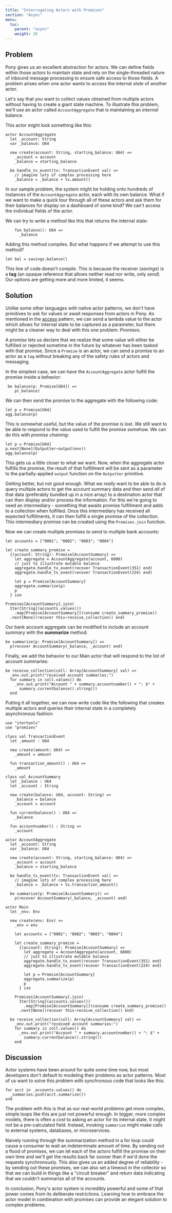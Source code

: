 ```yaml
---
title: "Interrogating Actors with Promises"
section: "Async"
menu:
  toc:
    parent: "async"
    weight: 20
---
```

## Problem

Pony gives us an excellent abstraction for actors. We can define fields within those actors to maintain state and rely on the single-threaded nature of inbound message processing to ensure safe access to those fields. A problem arises when one actor wants to access the internal _state_ of another actor.

Let's say that you want to collect values obtained from multiple actors without having to create a giant state machine. To illustrate this problem, we'll use an actor called `AccountAggregate` that is maintaining an _internal_ balance. 

This actor might look something like this:

```pony
actor AccountAggregate
  let _account: String
  var _balance: U64
  
  new create(account: String, starting_balance: U64) =>
    _account = account
    _balance = starting_balance
    
  be handle_tx_event(tx: TransactionEvent val) =>
    // imagine lots of complex processing here
    _balance = _balance + tx.amount()
```

In our sample problem, the system might be holding onto hundreds of instances of the `AccountAggregate` actor, each with its own balance. What if we want to make a quick tour through all of these actors and ask them for their balances for display on a dashboard of some kind? We can't access the individual fields of the actor.

We can try to write a method like this that returns the internal state:

```pony
    fun balance(): U64 =>
      _balance
```

Adding this method compiles. But what happens if we attempt to use this method?

```pony
let bal = savings.balance()
```

This line of code doesn't compile. This is because the receiver (_savings_) is a **tag** (an opaque reference that allows neither read nor write, only _send_). Our options are getting more and more limited, it seems.

## Solution

Unlike some other languages with native actor patterns, we don't have primitives to ask for values or await responses from actors in Pony. As mentioned in the [access](./access.md) pattern, we can send a lambda value to the actor which allows for internal state to be captured as a parameter, but there might be a cleaner way to deal with this one problem: _Promises_.

A _promise_ lets us declare that we realize that some value will either be fulfilled or rejected sometime in the future by whatever has been tasked with that promise. Since a `Promise` is an actor, we can send a promise to an actor as a `tag` without breaking any of the safety rules of actors and messaging.

In the simplest case, we can have the `AccountAggregate` actor fulfill the promise inside a behavior:

```pony
 be balance(p: Promise[U64]) =>
    p(_balance)
```
We can then send the promise to the aggregate with the following code:

```pony
let p = Promise[U64]
agg.balance(p)
```

This is somewhat useful, but the value of the promise is lost. We still want to be able to respond to the value used to fulfill the promise somehow. We can do this with _promise chaining_:

```pony
let p = Promise[U64]
p.next[None](Outputter~output(env))
agg.balance(p)
```

This gets us a little closer to what we want. Now, when the aggregate actor fulfills the promise, the result of that fulfillment will be sent as a parameter to the partially-applied `output` function on the `Outputter` primitive.

Getting better, but not good enough. What we _really_ want to be able to do is query multiple actors to get the account summary data and then send _all_ of that data (preferably bundled up in a nice array) to a destination actor that can then display and/or process the information. For this we're going to need an intermediary - something that awaits promise fulfillment and adds to a collection when fulfilled. Once this intermediary has received all expected fulfillments, it can then fulfill a single promise of the collection. This intermediary promise can be created using the `Promises.join` function.

Now we can create multiple promises to send to multiple bank accounts:

```pony
let accounts = ["0001"; "0002"; "0003"; "0004"]

let create_summary_promise =
  {(account: String): Promise[AccountSummary] =>
    let aggregate = AccountAggregate(account, 6000)
    // just to illustrate mutable balance
    aggregate.handle_tx_event(recover TransactionEvent(351) end)
    aggregate.handle_tx_event(recover TransactionEvent(224) end)

    let p = Promise[AccountSummary]
    aggregate.summarize(p)
    p
  } iso

Promises[AccountSummary].join(
  Iter[String](accounts.values())
    .map[Promise[AccountSummary]](consume create_summary_promise))
  .next[None](recover this~receive_collection() end)
```

Our bank account aggregate can be modified to include an account summary with the **summarize** method:

```pony
be summarize(p: Promise[AccountSummary]) =>    
  p(recover AccountSummary(_balance, _account) end)
```

Finally, we add the behavior to our Main actor that will respond to the list of account summaries:

```pony
be receive_collection(coll: Array[AccountSummary] val) =>
  _env.out.print("received account summaries:")
  for summary in coll.values() do
    _env.out.print("Account " + summary.accountnumber() + ": $" + 
      summary.currentbalance().string())
  end
```

Putting it all together, we can now write code like the following that creates multiple actors and queries their internal state in a completely asynchronous fashion:

```pony
use "itertools"
use "promises"

class val TransactionEvent
  let _amount : U64 

  new create(amount: U64) =>
    _amount = amount 

  fun transaction_amount() : U64 =>
    _amount 

class val AccountSummary
  let _balance : U64
  let _account : String 

  new create(balance: U64, account: String) =>
    _balance = balance
    _account = account

  fun currentbalance() : U64 =>
    _balance 

  fun accountnumber() : String =>
    _account 

actor AccountAggregate
  let _account: String
  var _balance: U64

  new create(account: String, starting_balance: U64) =>
    _account = account
    _balance = starting_balance
    
  be handle_tx_event(tx: TransactionEvent val) =>
    // imagine lots of complex processing here
    _balance = _balance + tx.transaction_amount()

  be summarize(p: Promise[AccountSummary]) =>    
    p(recover AccountSummary(_balance, _account) end)

actor Main
  let _env: Env

  new create(env: Env) =>
    _env = env

    let accounts = ["0001"; "0002"; "0003"; "0004"]

    let create_summary_promise =
      {(account: String): Promise[AccountSummary] =>
        let aggregate = AccountAggregate(account, 6000)
        // just to illustrate mutable balance
        aggregate.handle_tx_event(recover TransactionEvent(351) end)
        aggregate.handle_tx_event(recover TransactionEvent(224) end)

        let p = Promise[AccountSummary]
        aggregate.summarize(p)
        p
      } iso

    Promises[AccountSummary].join(
      Iter[String](accounts.values())
        .map[Promise[AccountSummary]](consume create_summary_promise))
      .next[None](recover this~receive_collection() end)

  be receive_collection(coll: Array[AccountSummary] val) =>
    _env.out.print("received account summaries:")
    for summary in coll.values() do
      _env.out.print("Account " + summary.accountnumber() + ": $" + 
        summary.currentbalance().string())
    end
```

## Discussion

Actor systems have been around for quite some time now, but most developers don't default to modeling their problems as actor patterns. Most of us want to solve this problem with synchronous code that looks like this:

```pony
for acct in _accounts.values() do
  _summaries.push(acct.summarize())
end
```

The problem with this is that as our real-world problems get more complex, simple loops like this are just not powerful enough. In bigger, more complex models, there is often a _cost_ to asking an actor for its internal state. It might not be a pre-calculated field. Instead, invoking `summarize` might make calls to external systems, databases, or microservices. 

Naively running through the summarization method in a for loop could cause a consumer to wait an indeterminate amount of time. By sending out a flood of promises, we can let each of the actors fulfill the promise on their own time and we'll get the results back far sooner than if we'd done the requests synchronously. This also gives us an added degree of reliability - by sending out these promises, we can also set a timeout in the collector so that we can build in things like a "circuit breaker" and return data indicating that we couldn't summarize all of the accounts.

In conclusion, Pony's actor system is incredibly powerful and some of that power comes from its deliberate restrictions. Learning how to embrace the actor model in combination with promises can provide an elegant solution to complex problems.
